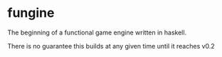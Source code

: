 # fungine

The beginning of a functional game engine written in haskell.

There is no guarantee this builds at any given time until it reaches v0.2
